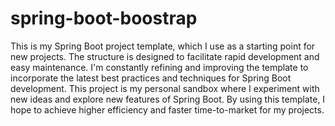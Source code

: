 # spring-boot-boostrap
This is my Spring Boot project template, which I use as a starting point for new projects. The structure is designed to facilitate rapid development and easy maintenance. I'm constantly refining and improving the template to incorporate the latest best practices and techniques for Spring Boot development. This project is my personal sandbox where I experiment with new ideas and explore new features of Spring Boot. By using this template, I hope to achieve higher efficiency and faster time-to-market for my projects.
